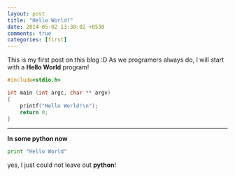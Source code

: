 ```yaml
---
layout: post
title: "Hello World!"
date: 2014-05-02 13:30:02 +0530
comments: true
categories: [first]
---
```


This is my first post on this blog :D  As we programers always do, I will start with a **Hello World** program!

```c
#include<stdio.h>

int main (int argc, char ** argv)
{
	printf("Hello World!\n");
	return 0;
}
```

-----------------------------

**In some python now**

```python
print "Hello World"
```
yes, I just could not leave out **python**!


